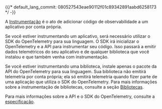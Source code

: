 {{/*
default_lang_commit: 080527543eae90112f01c89342891aabd6258173
*/ -}}

A [Instrumentação](/docs/concepts/instrumentation/) é o ato de adicionar código de observabilidade a um aplicativo por conta própria.

Se você estiver instrumentando um aplicativo, será necessário utilizar o SDK do OpenTelemetry para sua linguagem. O SDK irá inicializar o OpenTelemetry e a API para instrumentar seu código. Isso passará a emitir dados telemétricos do seu aplicativo e de qualquer biblioteca que você instalou e que também venha com instrumentação.

Se você estiver instrumentando uma biblioteca, instale apenas o pacote da API do OpenTelemetry para sua linguagem. Sua biblioteca não emitirá telemetria por conta própria; ela só emitirá telemetria quando fizer parte de uma aplicação que utiliza o SDK do OpenTelemetry. Para mais informações sobre a instrumentação de bibliotecas, consulte a seção [Bibliotecas](/docs/concepts/instrumentation/libraries/).

Para mais informações sobre a API e o SDK do OpenTelemetry, consulte a [especificação](/docs/specs/otel/).